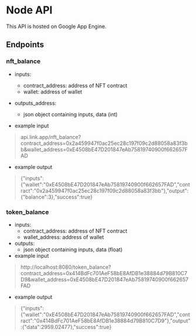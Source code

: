 # Node API
This API is hosted on Google App Engine.

## Endpoints
### nft_balance
- inputs: 
  - contract_address: address of NFT contract 
  - wallet: address of wallet
- outputs_address:
  - json object containing inputs, data (int)

- example input
> api.link.app/nft_balance?contract_address=0x2a459947f0ac25ec28c197f09c2d88058a83f3bb&wallet_address=0xE4508bE47D201847eAb75819740900f662657FAD
- example output
> {"inputs":{"wallet":"0xE4508bE47D201847eAb75819740900f662657FAD","contract":"0x2a459947f0ac25ec28c197f09c2d88058a83f3bb"},"output":{"balance":3},"success":true}


### token_balance
- inputs: 
  - contract_address: address of NFT contract 
  - wallet_address: address of wallet
- outputs:
  - json object containing inputs, data (float)
- example input
> http://localhost:8080/token_balance?contract_address=0x414BdFc701AeF58bE8AfDB1e38884d79B810C7D9&wallet_address=0xE4508bE47D201847eAb75819740900f662657FAD
- example output
> {"inputs":{"wallet":"0xE4508bE47D201847eAb75819740900f662657FAD","contract":"0x414BdFc701AeF58bE8AfDB1e38884d79B810C7D9"},"output":{"data":2959.02477},"success":true}
